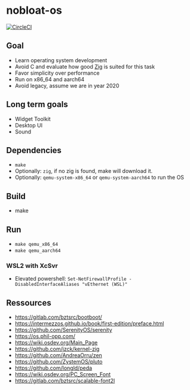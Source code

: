 # nobloat-os

[![CircleCI](https://circleci.com/gh/nobloat/os.svg?style=svg)](https://circleci.com/gh/nobloat)

## Goal
- Learn operating system development
- Avoid C and evaluate how good [Zig](https://ziglang.org/) is suited for this task
- Favor simplicity over performance
- Run on x86_64 and aarch64
- Avoid legacy, assume we are in year 2020


## Long term goals
- Widget Toolkit
- Desktop UI
- Sound


## Dependencies
- `make`
- Optionally: `zig`, if no zig is found, make will download it.
- Optionally: `qemu-system-x86_64` or `qemu-system-aarch64` to run the OS

## Build
- make

## Run
- `make qemu_x86_64`
- `make qemu_aarch64`

### WSL2 with XcSvr
- Elevated powershell: `Set-NetFirewallProfile -DisabledInterfaceAliases "vEthernet (WSL)"`


## Ressources
- https://gitlab.com/bztsrc/bootboot/
- https://intermezzos.github.io/book/first-edition/preface.html
- https://github.com/SerenityOS/serenity
- https://os.phil-opp.com/
- https://wiki.osdev.org/Main_Page
- https://github.com/jzck/kernel-zig
- https://github.com/AndreaOrru/zen
- https://github.com/ZystemOS/pluto
- https://github.com/longld/peda
- https://wiki.osdev.org/PC_Screen_Font
- https://gitlab.com/bztsrc/scalable-font2l